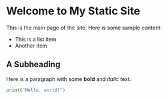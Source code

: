 # Welcome to My Static Site

This is the main page of the site. Here is some sample content:

- This is a list item
- Another item

## A Subheading

Here is a paragraph with some **bold** and _italic_ text.

```python
print("Hello, world!")
```
